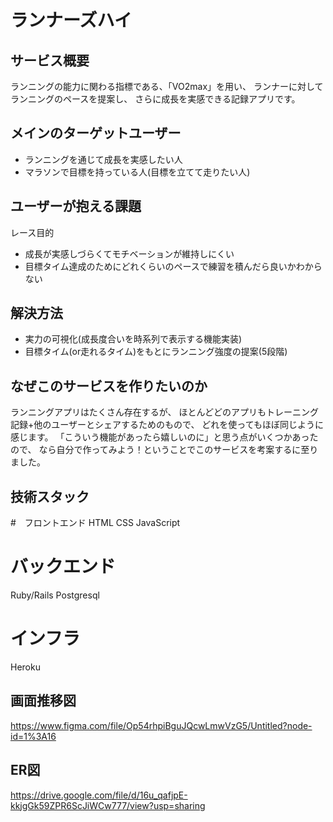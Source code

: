 # ランナーズハイ

## サービス概要
ランニングの能力に関わる指標である、「VO2max」を用い、
ランナーに対してランニングのペースを提案し、
さらに成長を実感できる記録アプリです。


## メインのターゲットユーザー
- ランニングを通じて成長を実感したい人
- マラソンで目標を持っている人(目標を立てて走りたい人)


## ユーザーが抱える課題

レース目的
- 成長が実感しづらくてモチベーションが維持しにくい
- 目標タイム達成のためにどれくらいのペースで練習を積んだら良いかわからない


## 解決方法
- 実力の可視化(成長度合いを時系列で表示する機能実装)
- 目標タイム(or走れるタイム)をもとにランニング強度の提案(5段階)


## なぜこのサービスを作りたいのか
ランニングアプリはたくさん存在するが、
ほとんどどのアプリもトレーニング記録+他のユーザーとシェアするためのもので、
どれを使ってもほぼ同じように感じます。
「こういう機能があったら嬉しいのに」と思う点がいくつかあったので、
なら自分で作ってみよう！ということでこのサービスを考案するに至りました。

## 技術スタック
#　フロントエンド
HTML CSS JavaScript
# バックエンド
Ruby/Rails Postgresql

# インフラ
Heroku

## 画面推移図
https://www.figma.com/file/Op54rhpiBguJQcwLmwVzG5/Untitled?node-id=1%3A16

## ER図
https://drive.google.com/file/d/16u_qafjpE-kkjgGk59ZPR6ScJiWCw777/view?usp=sharing